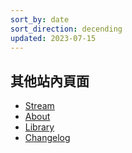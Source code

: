 ```yaml
---
sort_by: date
sort_direction: decending
updated: 2023-07-15
---
```


## 其他站內頁面

- [Stream](/stream/2024)
- [About](/about/)
- [Library](/library)
- [Changelog](/changelog)